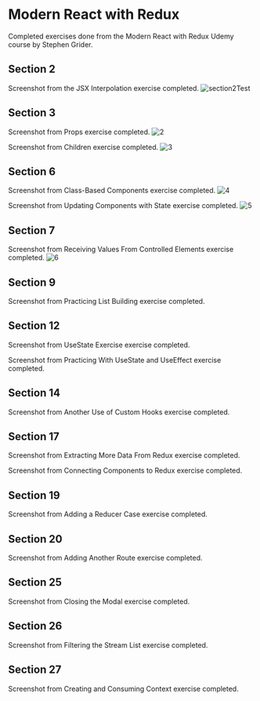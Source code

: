 # Modern React with Redux
Completed exercises done from the Modern React with Redux Udemy course by Stephen Grider.


## Section 2 
Screenshot from the JSX Interpolation exercise completed.
![section2Test](https://user-images.githubusercontent.com/83961643/150297036-48dcb7b2-eb4a-4591-929c-960b9eb101a3.jpeg)

## Section 3 
Screenshot from Props exercise completed. 
![2](https://user-images.githubusercontent.com/83961643/150344099-1544c7ba-f40e-46d4-939c-b71de723364d.jpeg)


Screenshot from Children exercise completed. 
![3](https://user-images.githubusercontent.com/83961643/150508421-35ccb7bd-eeb0-4675-93f5-026288d02516.jpeg)


## Section 6 
Screenshot from Class-Based Components exercise completed. 
![4](https://user-images.githubusercontent.com/83961643/150509334-0bf80e0c-d88c-4e3f-9bd3-906201561dc3.jpeg)


Screenshot from Updating Components with State exercise completed.
![5](https://user-images.githubusercontent.com/83961643/150510422-ac4a4299-7978-41f6-96e4-27f09396b3ec.jpeg)


## Section 7 
Screenshot from Receiving Values From Controlled Elements exercise completed. 
![6](https://user-images.githubusercontent.com/83961643/150511368-a3daaaa6-5943-477b-84b2-5e406d6fa926.jpeg)

## Section 9 
Screenshot from Practicing List Building exercise completed. 

## Section 12 
Screenshot from UseState Exercise exercise completed. 

Screenshot from Practicing With UseState and UseEffect exercise completed. 


## Section 14 
Screenshot from Another Use of Custom Hooks exercise completed. 

## Section 17 
Screenshot from Extracting More Data From Redux exercise completed. 

Screenshot from Connecting Components to Redux exercise completed.

## Section 19 
Screenshot from Adding a Reducer Case exercise completed.

## Section 20 
Screenshot from Adding Another Route exercise completed.

## Section 25 
Screenshot from Closing the Modal exercise completed.

## Section 26 
Screenshot from Filtering the Stream List exercise completed.

## Section 27
Screenshot from Creating and Consuming Context exercise completed.
